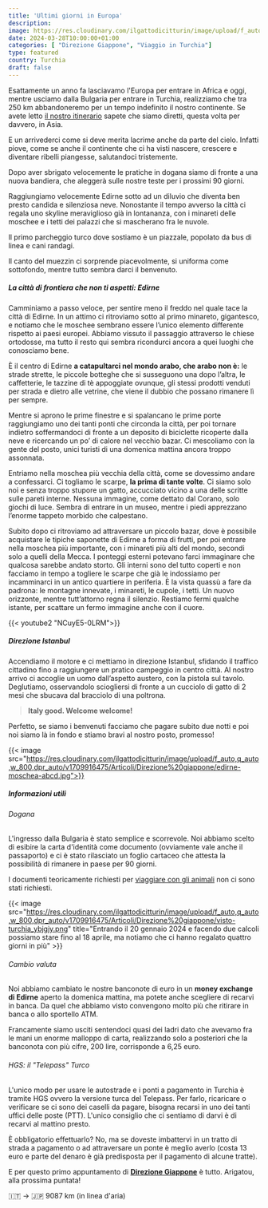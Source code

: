 ```yaml
---
title: 'Ultimi giorni in Europa'
description: 
image: https://res.cloudinary.com/ilgattodicitturin/image/upload/f_auto,q_auto,w_800,dpr_auto/v1709916475/Articoli/Direzione%20giappone/moschea-edirne_x4ke3x.jpg
date: 2024-03-28T10:00:00+01:00
categories: [ "Direzione Giappone", "Viaggio in Turchia"]
type: featured   
country: Turchia
draft: false
---
```


Esattamente un anno fa lasciavamo l'Europa per entrare in Africa e oggi, mentre usciamo dalla Bulgaria per entrare in Turchia, realizziamo che tra 250 km abbandoneremo per un tempo indefinito il nostro continente. Se avete letto [il nostro itinerario](/blog/dall-italia-al-giappone-in-van) sapete che siamo diretti, questa volta per davvero, in Asia.

E un arrivederci come si deve merita lacrime anche da parte del cielo. Infatti piove, come se anche il continente che ci ha visti nascere, crescere e diventare ribelli piangesse, salutandoci tristemente.

Dopo aver sbrigato velocemente le pratiche in dogana siamo di fronte a una nuova bandiera, che aleggerà sulle nostre teste per i prossimi 90 giorni.

Raggiungiamo velocemente Edirne sotto ad un diluvio che diventa ben presto candida e silenziosa neve. Nonostante il tempo avverso la città ci regala uno skyline meraviglioso già in lontananza, con i minareti delle moschee e i tetti dei palazzi che si mascherano fra le nuvole. 

Il primo parcheggio turco dove sostiamo è un piazzale, popolato da bus di linea e cani randagi. 

Il canto del muezzin ci sorprende piacevolmente, si uniforma come sottofondo, mentre tutto sembra darci il benvenuto. 

##### La città di frontiera che non ti aspetti: Edirne

Camminiamo a passo veloce, per sentire meno il freddo nel quale tace la città di Edirne. In un attimo ci ritroviamo sotto al primo minareto, gigantesco, e notiamo che le moschee sembrano essere l’unico elemento differente rispetto ai paesi europei. Abbiamo vissuto il passaggio attraverso le chiese ortodosse, ma tutto il resto qui sembra ricondurci ancora a quei luoghi che conosciamo bene. 

È il centro di Edirne **a catapultarci nel mondo arabo, che arabo non è:** le strade strette, le piccole botteghe che si susseguono una dopo l’altra, le caffetterie, le tazzine di tè appoggiate ovunque, gli stessi prodotti venduti per strada e dietro alle vetrine, che viene il dubbio che possano rimanere lì per sempre. 

Mentre si aprono le prime finestre e si spalancano le prime porte raggiungiamo uno dei tanti ponti che circonda la città, per poi tornare indietro soffermandoci di fronte a un deposito di biciclette ricoperte dalla neve e ricercando un po’ di calore nel vecchio bazar. 
Ci mescoliamo con la gente del posto, unici turisti di una domenica mattina ancora troppo assonnata. 

Entriamo nella moschea più vecchia della città, come se dovessimo andare a confessarci. 
Ci togliamo le scarpe, **la prima di tante volte**. Ci siamo solo noi e senza troppo stupore un gatto, accucciato vicino a una delle scritte sulle pareti interne. Nessuna immagine, come dettato dal Corano, solo giochi di luce. Sembra di entrare in un museo, mentre i piedi apprezzano l’enorme tappeto morbido che calpestano. 

Subito dopo ci ritroviamo ad attraversare un piccolo bazar, dove è possibile acquistare le tipiche saponette di Edirne a forma di frutti, per poi entrare nella moschea più importante, con i minareti più alti del mondo, secondi solo a quelli della Mecca. I ponteggi esterni potevano farci immaginare che qualcosa sarebbe andato storto. Gli interni sono del tutto coperti e non facciamo in tempo a togliere le scarpe che già le indossiamo per incamminarci in un antico quartiere in periferia. 
È la vista quassù a fare da padrona: le montagne innevate, i minareti, le cupole, i tetti. Un nuovo orizzonte, mentre tutt’attorno regna il silenzio.
Restiamo fermi qualche istante, per scattare un fermo immagine anche con il cuore. 

{{< youtube2 "NCuyE5-0LRM">}}

##### Direzione Istanbul

Accendiamo il motore e ci mettiamo in direzione Istanbul, sfidando il traffico cittadino fino a raggiungere un pratico campeggio in centro città. Al nostro arrivo ci accoglie un uomo dall’aspetto austero, con la pistola sul tavolo. Deglutiamo, osservandolo sciogliersi di fronte a un cucciolo di gatto di 2 mesi che sbucava dal bracciolo di una poltrona.

> **Italy good. Welcome welcome!**

Perfetto, se siamo i benvenuti facciamo che pagare subito due notti e poi noi siamo là in fondo e stiamo bravi al nostro posto, promesso! 

{{< image src="https://res.cloudinary.com/ilgattodicitturin/image/upload/f_auto,q_auto,w_800,dpr_auto/v1709916475/Articoli/Direzione%20giappone/edirne-moschea-abcd.jpg">}}

##### Informazioni utili 

###### Dogana
  
L'ingresso dalla Bulgaria è stato semplice e scorrevole. 
Noi abbiamo scelto di esibire la carta d'identità come documento (ovviamente vale anche il passaporto) e ci è stato rilasciato un foglio cartaceo che attesta la possibilità di rimanere in paese per 90 giorni.

I documenti teoricamente richiesti per [viaggiare con gli animali](/blog/viaggiare-con-cane-e-gatto-tutto-quello-che-devi-sapere) non ci sono stati richiesti.

{{< image src="https://res.cloudinary.com/ilgattodicitturin/image/upload/f_auto,q_auto,w_800,dpr_auto/v1709916475/Articoli/Direzione%20giappone/visto-turchia_ybjgjy.png" title="Entrando il 20 gennaio 2024 e facendo due calcoli possiamo stare fino al 18 aprile, ma notiamo che ci hanno regalato quattro giorni in più" >}}

###### Cambio valuta 

Noi abbiamo cambiato le nostre banconote di euro in un **money exchange di Edirne** aperto la domenica mattina, ma potete anche scegliere di recarvi in banca. Da quel che abbiamo visto convengono molto più che ritirare in banca o allo sportello ATM.

Francamente siamo usciti sentendoci quasi dei ladri dato che avevamo fra le mani un enorme malloppo di carta, realizzando solo a posteriori che la banconota con più cifre, 200 lire, corrisponde a 6,25 euro. 

###### HGS: il "Telepass" Turco

L'unico modo per usare le autostrade e i ponti a pagamento in Turchia è tramite HGS ovvero la versione turca del Telepass. Per farlo, ricaricare o verificare se ci sono dei caselli da pagare, bisogna recarsi in uno dei tanti uffici delle poste (PTT). L'unico consiglio che ci sentiamo di darvi è di recarvi al mattino presto. 

È obbligatorio effettuarlo? No, ma se doveste imbattervi in un tratto di strada a pagamento o ad attraversare un ponte è meglio averlo (costa 13 euro e parte del denaro è già predisposta per il pagamento di alcune tratte).

E per questo primo appuntamento di **[Direzione Giappone](/categories/direzione-giappone/)** è tutto. Arigatou, alla prossima puntata!

🇮🇹 → 🇯🇵 9087 km (in linea d'aria)